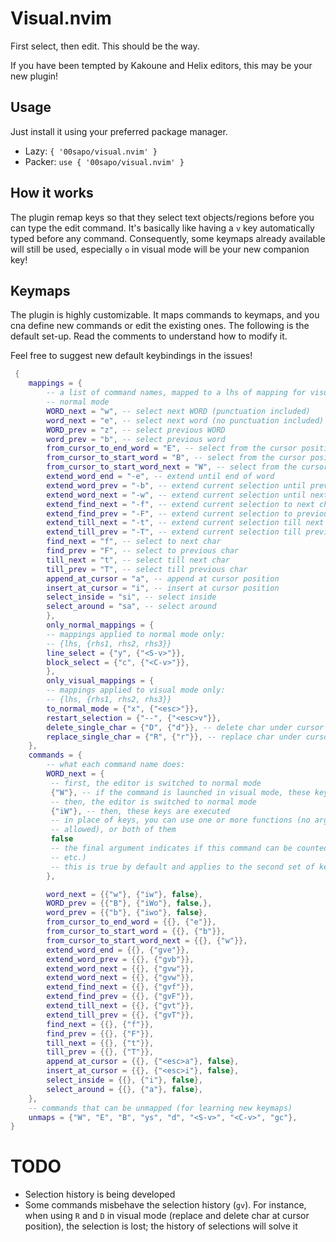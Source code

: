 # Visual.nvim

First select, then edit. This should be the way.

If you have been tempted by Kakoune and Helix editors, this may be your new plugin!

## Usage

Just install it using your preferred package manager.

* Lazy: `{ '00sapo/visual.nvim' }`
* Packer: `use { '00sapo/visual.nvim' }`

## How it works

The plugin remap keys so that they select text objects/regions before you can type the
edit command. It's basically like having a `v` key automatically typed before any
command. Consequently, some keymaps already available will still be used, especially `o`
in visual mode will be your new companion key!

## Keymaps

The plugin is highly customizable. It maps commands to keymaps, and you cna define new
commands or edit the existing ones. The following is the default set-up. Read the
comments to understand how to modify it.

Feel free to suggest new default keybindings in the issues!

```lua
 {
    mappings = {
        -- a list of command names, mapped to a lhs of mapping for visual and
        -- normal mode
        WORD_next = "w", -- select next WORD (punctuation included)
        word_next = "e", -- select next word (no punctuation included)
        WORD_prev = "z", -- select previous WORD
        word_prev = "b", -- select previous word
        from_cursor_to_end_word = "E", -- select from the cursor position to the end of the word (as traditional e)
        from_cursor_to_start_word = "B", -- select from the cursor position to the beginning of the word (as traditional b)
        from_cursor_to_start_word_next = "W", -- select from the cursor position to the beginning of the next word (as traditional w)
        extend_word_end = "-e", -- extend until end of word
        extend_word_prev = "-b", -- extend current selection until previous begin of word
        extend_word_next = "-w", -- extend current selection until next word
        extend_find_next = "-f", -- extend current selection to next char
        extend_find_prev = "-F", -- extend current selection to previous char
        extend_till_next = "-t", -- extend current selection till next char
        extend_till_prev = "-T", -- extend current selection till previous char
        find_next = "f", -- select to next char
        find_prev = "F", -- select to previous char
        till_next = "t", -- select till next char
        till_prev = "T", -- select till previous char
        append_at_cursor = "a", -- append at cursor position
        insert_at_cursor = "i", -- insert at cursor position
        select_inside = "si", -- select inside
        select_around = "sa", -- select around
        },
        only_normal_mappings = {
        -- mappings applied to normal mode only:
        -- {lhs, {rhs1, rhs2, rhs3}}
        line_select = {"y", {"<S-v>"}},
        block_select = {"c", {"<C-v>"}},
        },
        only_visual_mappings = {
        -- mappings applied to visual mode only:
        -- {lhs, {rhs1, rhs2, rhs3}}
        to_normal_mode = {"x", {"<esc>"}},
        restart_selection = {"--", {"<esc>v"}},
        delete_single_char = {"D", {"d"}}, -- delete char under cursor
        replace_single_char = {"R", {"r"}}, -- replace char under cursor
    },
    commands = {
        -- what each command name does:
        WORD_next = {
         -- first, the editor is switched to normal mode
         {"W"}, -- if the command is launched in visual mode, these keys are executed
         -- then, the editor is switched to normal mode
         {"iW"}, -- then, these keys are executed
         -- in place of keys, you can use one or more functions (no argument
         -- allowed), or both of them
         false
         -- the final argument indicates if this command can be counted (e.g. 3w, 4e,
         -- etc.)
         -- this is true by default and applies to the second set of keys only
        },

        word_next = {{"w"}, {"iw"}, false},
        WORD_prev = {{"B"}, {"iWo"}, false,},
        word_prev = {{"b"}, {"iwo"}, false},
        from_cursor_to_end_word = {{}, {"e"}},
        from_cursor_to_start_word = {{}, {"b"}},
        from_cursor_to_start_word_next = {{}, {"w"}},
        extend_word_end = {{}, {"gve"}},
        extend_word_prev = {{}, {"gvb"}},
        extend_word_next = {{}, {"gvw"}},
        extend_word_next = {{}, {"gvw"}},
        extend_find_next = {{}, {"gvf"}},
        extend_find_prev = {{}, {"gvF"}},
        extend_till_next = {{}, {"gvt"}},
        extend_till_prev = {{}, {"gvT"}},
        find_next = {{}, {"f"}},
        find_prev = {{}, {"F"}},
        till_next = {{}, {"t"}},
        till_prev = {{}, {"T"}},
        append_at_cursor = {{}, {"<esc>a"}, false},
        insert_at_cursor = {{}, {"<esc>i"}, false},
        select_inside = {{}, {"i"}, false},
        select_around = {{}, {"a"}, false},
    },
    -- commands that can be unmapped (for learning new keymaps)
    unmaps = {"W", "E", "B", "ys", "d", "<S-v>", "<C-v>", "gc"},
}
```

# TODO

* Selection history is being developed
* Some commands misbehave the selection history (`gv`). For instance, when using `R` and
  `D` in visual mode (replace and delete char at cursor position), the selection is
  lost; the history of selections will solve it
